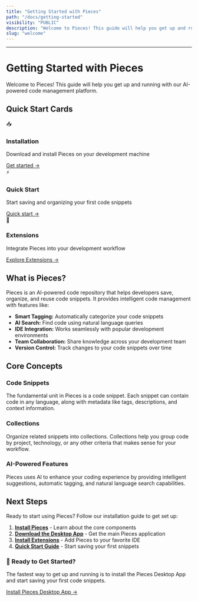 ```yaml
---
title: "Getting Started with Pieces"
path: "/docs/getting-started"
visibility: "PUBLIC"
description: "Welcome to Pieces! This guide will help you get up and running with our AI-powered code management platform."
slug: "welcome"
---
```

***

# Getting Started with Pieces

Welcome to Pieces! This guide will help you get up and running with our AI-powered code management platform.

## Quick Start Cards

<div className="grid md:grid-cols-3 gap-6 mb-12">
  <div className="border rounded-lg p-6 hover:shadow-lg transition-shadow">
    <div className="w-8 h-8 text-blue-600 mb-2">📥</div>
    <h3 className="text-lg font-semibold mb-2">Installation</h3>
    <p className="text-muted-foreground mb-4">Download and install Pieces on your development machine</p>
    <a href="/docs/meet-pieces/windows-installation-guide" className="text-blue-600 hover:text-blue-700">Get started →</a>
  </div>

  <div className="border rounded-lg p-6 hover:shadow-lg transition-shadow">
    <div className="w-8 h-8 text-green-600 mb-2">⚡</div>
    <h3 className="text-lg font-semibold mb-2">Quick Start</h3>
    <p className="text-muted-foreground mb-4">Start saving and organizing your first code snippets</p>
    <a href="/docs/quick-guides/overview" className="text-green-600 hover:text-green-700">Quick start →</a>
  </div>

  <div className="border rounded-lg p-6 hover:shadow-lg transition-shadow">
    <div className="w-8 h-8 text-purple-600 mb-2">🔗</div>
    <h3 className="text-lg font-semibold mb-2">Extensions</h3>
    <p className="text-muted-foreground mb-4">Integrate Pieces into your development workflow</p>
    <a href="/docs/extensions-plugins" className="text-purple-600 hover:text-purple-700">Explore Extensions →</a>
  </div>
</div>

## What is Pieces?

Pieces is an AI-powered code repository that helps developers save, organize, and reuse code snippets. It provides intelligent code management with features like:

- **Smart Tagging:** Automatically categorize your code snippets
- **AI Search:** Find code using natural language queries
- **IDE Integration:** Works seamlessly with popular development environments
- **Team Collaboration:** Share knowledge across your development team
- **Version Control:** Track changes to your code snippets over time

## Core Concepts

### Code Snippets
The fundamental unit in Pieces is a code snippet. Each snippet can contain code in any language, along with metadata like tags, descriptions, and context information.

### Collections
Organize related snippets into collections. Collections help you group code by project, technology, or any other criteria that makes sense for your workflow.

### AI-Powered Features
Pieces uses AI to enhance your coding experience by providing intelligent suggestions, automatic tagging, and natural language search capabilities.

## Next Steps

Ready to start using Pieces? Follow our installation guide to get set up:

1. **[Install Pieces](/docs/meet-pieces/fundamentals)** - Learn about the core components
2. **[Download the Desktop App](/docs/desktop/download)** - Get the main Pieces application
3. **[Install Extensions](/docs/extensions-plugins)** - Add Pieces to your favorite IDE
4. **[Quick Start Guide](/docs/quick-guides/overview)** - Start saving your first snippets

<div className="bg-blue-50 dark:bg-blue-950/20 border border-blue-200 dark:border-blue-800 rounded-lg p-6 my-8">
  <h3 className="text-lg font-semibold text-blue-900 dark:text-blue-100 mb-2">🚀 Ready to Get Started?</h3>
  <p className="text-blue-800 dark:text-blue-200 mb-4">
    The fastest way to get up and running is to install the Pieces Desktop App and start saving your first code snippets.
  </p>
  <a href="/docs/desktop/download" className="inline-flex items-center px-4 py-2 bg-blue-600 text-white rounded-lg hover:bg-blue-700 transition-colors">
    Install Pieces Desktop App →
  </a>
</div>